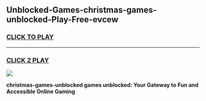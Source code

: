 
## Unblocked-Games-christmas-games-unblocked-Play-Free-evcew
<h3>
<a href="https://premium76.site?title=christmas-games-unblocked&ref=18A">CLICK TO PLAY</a></h3>
<hr>

<h3>
<a href="https://premium76.site?title=christmas-games-unblocked&ref=18A">CLICK 2 PLAY</a>
  
</h3>

<a href="https://premium76.site?title=christmas-games-unblocked&ref=18A"><img src="https://clearcache.store/games.png"></a>


**christmas-games-unblocked games unblocked: Your Gateway to Fun and Accessible Online Gaming**
